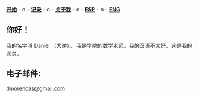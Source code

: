 [**开始**](index.html)  - o -    [**记录**](Archivos.html)  - o -      [**关于我**](Sobremi.html)  - o -    [**ESP**](index.html)   - o -    [**ENG**](ENG/ENGindex.html) 

## 你好！
我的名字叫 Daniel （大逆）。 我是学院的数学老师。我的汉语不太好。这是我的网页。

## 电子邮件:
dmorencas@gmail.com


